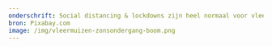 ```yaml
---
onderschrift: Social distancing & lockdowns zijn heel normaal voor vleermuizen.
bron: Pixabay.com
image: /img/vleermuizen-zonsondergang-boom.png
---
```


